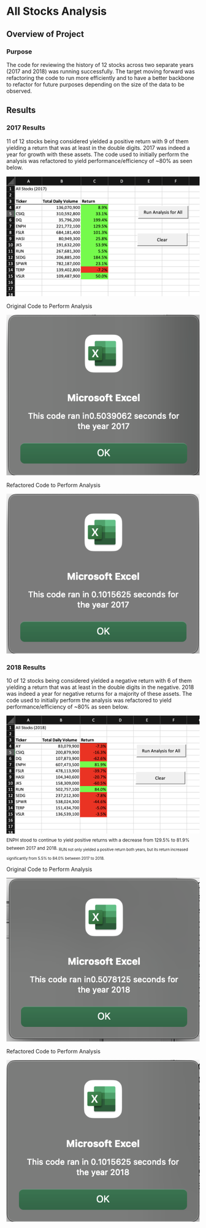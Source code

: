 # All Stocks Analysis

## Overview of Project

### Purpose

The code for reviewing the history of 12 stocks across two separate years (2017 and 2018) was running successfully. The target moving forward was refactoring the code to run more efficiently and to have a better backbone to refactor for future purposes depending on the size of the data to be observed.
 
## Results

### 2017 Results

11 of 12 stocks being considered yielded a positive return with 9 of them yielding a return that was at least in the double digits. 2017 was indeed a year for growth with these assets. The code used to initially perform the analysis was refactored to yield performance/efficiency of ~80% as seen below.

![2017 Returns](./Resources/Results_2017.png)

Original Code to Perform Analysis

![Original Code to Perform Analysis](./Resources/Old_2017.png)

Refactored Code to Perform Analysis

![Refactored Code to Perform Analysis](./Resources/VBA_Challenge_2017.png)

### 2018 Results

10 of 12 stocks being considered yielded a negative return with 6 of them yielding a return that was at least in the double digits in the negative. 2018 was indeed a year for negative returns for a majority of these assets. The code used to initially perform the analysis was refactored to yield performance/efficiency of ~80% as seen below.

![2018 Returns](./Resources/Results_2018.png)
<sub>ENPH stood to continue to yield positive returns with a decrease from 129.5% to 81.9% between 2017 and 2018.
<sub>RUN not only yielded a positive return both years, but its return increased significantly from 5.5% to 84.0% between 2017 to 2018.

Original Code to Perform Analysis

![Original Code to Perform Analysis](./Resources/Old_2018.png)

Refactored Code to Perform Analysis

![Refactored Code to Perform Analysis](./Resources/VBA_Challenge_2018.png)
